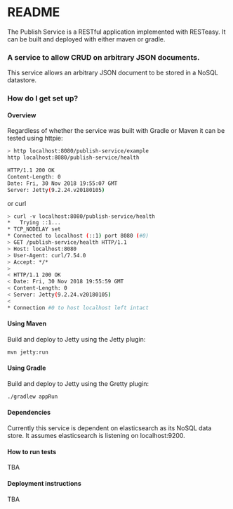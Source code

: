 # README #

The Publish Service is a RESTful application implemented with RESTeasy.
It can be built and deployed with either maven or gradle.

### A service to allow CRUD on arbitrary JSON documents. ###

This service allows an arbitrary JSON document to be stored in a NoSQL datastore.


### How do I get set up? ###

#### Overview ####

Regardless of whether the service was built with Gradle or Maven it can be tested using httpie:

``` bash
> http localhost:8080/publish-service/example
http localhost:8080/publish-service/health

HTTP/1.1 200 OK
Content-Length: 0
Date: Fri, 30 Nov 2018 19:55:07 GMT
Server: Jetty(9.2.24.v20180105)
```

or curl

``` sh
> curl -v localhost:8080/publish-service/health
*   Trying ::1...
* TCP_NODELAY set
* Connected to localhost (::1) port 8080 (#0)
> GET /publish-service/health HTTP/1.1
> Host: localhost:8080
> User-Agent: curl/7.54.0
> Accept: */*
>
< HTTP/1.1 200 OK
< Date: Fri, 30 Nov 2018 19:55:59 GMT
< Content-Length: 0
< Server: Jetty(9.2.24.v20180105)
<
* Connection #0 to host localhost left intact
```

#### Using Maven ####

Build and deploy to Jetty using the Jetty plugin:

``` bash
mvn jetty:run
```

#### Using Gradle ####

Build and deploy to Jetty using the Gretty plugin:

``` bash
./gradlew appRun
```

#### Dependencies ####

Currently this service is dependent on elasticsearch as its NoSQL data store. It assumes
elasticsearch is listening on localhost:9200.

#### How to run tests ####

TBA

#### Deployment instructions ####

TBA